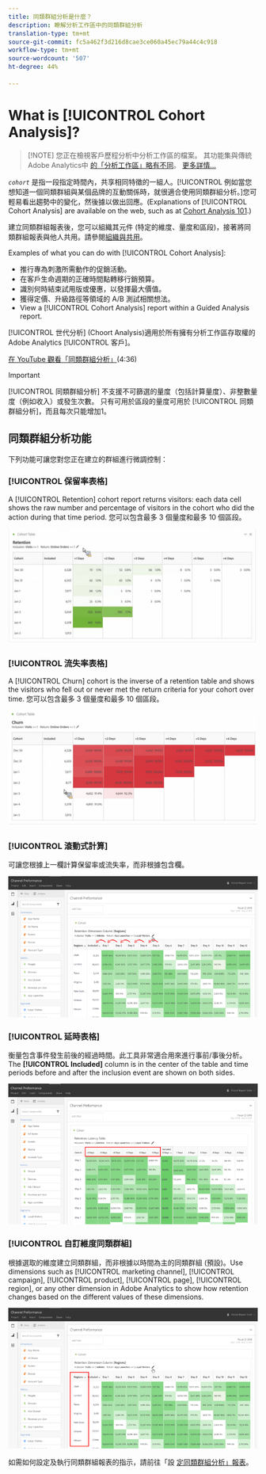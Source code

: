 ```yaml
---
title: 同類群組分析是什麼？
description: 瞭解分析工作區中的同類群組分析
translation-type: tm+mt
source-git-commit: fc5a462f3d216d8cae3ce060a45ec79a44c4c918
workflow-type: tm+mt
source-wordcount: '507'
ht-degree: 44%

---
```



# What is [!UICONTROL Cohort Analysis]?

>[!NOTE] 您正在檢視客戶歷程分析中分析工作區的檔案。 其功能集與傳統Adobe Analytics中 [的「分析工作區」略有不同](https://docs.adobe.com/content/help/zh-Hant/analytics/analyze/analysis-workspace/home.html)。 [更多詳情...](/help/getting-started/cja-aa.md)

*`cohort`* 是指一段指定時間內，共享相同特徵的一組人。[!UICONTROL 例如當您想知道一個同類群組與某個品牌的互動關係時，就很適合使用同類群組分析。]您可輕易看出趨勢中的變化，然後據以做出回應。(Explanations of [!UICONTROL Cohort Analysis] are available on the web, such as at [Cohort Analysis 101](https://en.wikipedia.org/wiki/Cohort_analysis).)

建立同類群組報表後，您可以組織其元件 (特定的維度、量度和區段)，接著將同類群組報表與他人共用。請參閱[組織與共用](/help/analysis-workspace/curate-share/curate.md)。

Examples of what you can do with [!UICONTROL Cohort Analysis]:

* 推行專為刺激所需動作的促銷活動。
* 在客戶生命週期的正確時間點轉移行銷預算。
* 識別何時結束試用版或優惠，以發揮最大價值。
* 獲得定價、升級路徑等領域的 A/B 測試相關想法。
* View a [!UICONTROL Cohort Analysis] report within a Guided Analysis report.

[!UICONTROL 世代分析] (Choort Analysis)適用於所有擁有分析工作區存取權的Adobe Analytics [!UICONTROL 客戶]。

[在 YouTube 觀看「同類群組分析」](https://www.youtube.com/watch?v=kqOIYrvV-co&amp;index=45&amp;list=PL2tCx83mn7GuNnQdYGOtlyCu0V5mEZ8sS)(4:36)

>[!IMPORTANT]
>
>[!UICONTROL 同類群組分析] 不支援不可篩選的量度（包括計算量度）、非整數量度（例如收入）或發生次數。 只有可用於區段的量度可用於
>[!UICONTROL 同類群組分析]，而且每次只能增加1。

## 同類群組分析功能

下列功能可讓您對您正在建立的群組進行微調控制：

### [!UICONTROL 保留率表格]

A [!UICONTROL Retention] cohort report returns visitors: each data cell shows the raw number and percentage of visitors in the cohort who did the action during that time period. 您可以包含最多 3 個量度和最多 10 個區段。

![](assets/retention-report.png)

### [!UICONTROL 流失率表格]

A [!UICONTROL Churn] cohort is the inverse of a retention table and shows the visitors who fell out or never met the return criteria for your cohort over time. 您可以包含最多 3 個量度和最多 10 個區段。

![](assets/churn-report.png)

### [!UICONTROL 滾動式計算]

可讓您根據上一欄計算保留率或流失率，而非根據包含欄。

![](assets/cohort-rolling-calculation.png)

### [!UICONTROL 延時表格]

衡量包含事件發生前後的經過時間。此工具非常適合用來進行事前/事後分析。The **[!UICONTROL Included]** column is in the center of the table and time periods before and after the inclusion event are shown on both sides.

![](assets/cohort-latency.png)

### [!UICONTROL 自訂維度同類群組]

根據選取的維度建立同類群組，而非根據以時間為主的同類群組 (預設)。Use dimensions such as [!UICONTROL marketing channel], [!UICONTROL campaign], [!UICONTROL product], [!UICONTROL page], [!UICONTROL region], or any other dimension in Adobe Analytics to show how retention changes based on the different values of these dimensions.

![](assets/cohort-customizable-cohort-row.png)

如需如何設定及執行同類群組報表的指示，請前往「設 [定同類群組分析」報表](/help/analysis-workspace/visualizations/cohort-table/t-cohort.md)。

